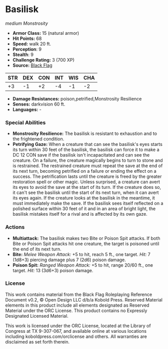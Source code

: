 # Basilisk

*medium* *Monstrosity*

- **Armor Class:** 15 (natural armor)
- **Hit Points:** 68 
- **Speed:** walk 20 ft.
- **Perception**: 9
- **Stealth**: 9
- **Challenge Rating:** 3 (700 XP)
- **Source:** [Black Flag](https://koboldpress.com/kpstore/product/tovrpg-pg-mv/)

| STR | DEX | CON | INT | WIS | CHA |
| --- | --- | --- | --- | --- | --- |
| +3 | -1 | +2 | -4 | -1 | -2 |

- **Damage Resistances:** poison,petrified,Monstrosity Resilience
- **Senses:** darkvision 60 ft.
- **Languages:** -

### Special Abilities

- **Monstrosity Resilience:** The basilisk is resistant to exhaustion and to the frightened condition.
- **Petrifying Gaze:** When a creature that can see the basilisk's eyes starts its turn within 30 feet of the basilisk, the basilisk can force it to make a DC 12 CON save if the basilisk isn't incapacitated and can see the creature. On a failure, the creature magically begins to turn to stone and is restrained. The restrained creature must repeat the save at the end of its next turn, becoming petrified on a failure or ending the effect on a success. The petrification lasts until the creature is freed by the greater restoration spell or other magic. Unless surprised, a creature can avert its eyes to avoid the save at the start of its turn. If the creature does so, it can't see the basilisk until the start of its next turn, when it can avert its eyes again. If the creature looks at the basilisk in the meantime, it must immediately make the save. If the basilisk sees itself reflected on a polished surface within 30 feet of it and in an area of bright light, the basilisk mistakes itself for a rival and is affected by its own gaze.

### Actions

- **Multiattack:** The basilisk makes two Bite or Poison Spit attacks. If both Bite or Poison Spit attacks hit one creature, the target is poisoned until the end of its next turn.
- **Bite:** _Melee Weapon Attack:_ +5 to hit, reach 5 ft., one target. _Hit:_ 7 (1d8+3) piercing damage plus 7 (2d6) poison damage.
- **Poison Spit:** _Ranged Weapon Attack:_ +5 to hit, range 20/60 ft., one target. _Hit:_ 13 (3d6+3) poison damage.


### License

This work contains material from the Black Flag Roleplaying Reference Document v0.2, © Open Design LLC d/b/a Kobold Press. Reserved Material elements in this product include all elements designated as Reserved Material under the ORC License. This product contains no Expressly Designated Licensed Material.

This work is licensed under the ORC License, located at the Library of Congress at TX 9-307-067, and available online at various locations including koboldpress.com/orclicense and others. All warranties are disclaimed as set forth therein.
